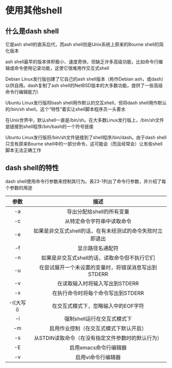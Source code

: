 # 使用其他shell

## 什么是dash shell

它是ash shell的直系后代，而ash shell则是Unix系统上原来的Bourne shell的简化版本

ash shell最早的版本体积极小、速度奇快，但缺乏许多高级功能，比如命令行编辑或命令使用记录功能，这使它很难用作交互式shell

Debian Linux发行版创建了它自己的ash shell版本（称作Debian ash，或dash）以供自用。dash复制了ash shell的NetBSD版本的大多数功能，提供了一些高级命令行编辑能力\

Ubuntu Linux发行版将bash shell用作默认的交互shell，但将dash shell用作默认的/bin/sh shell。这个“特性”着实让shell脚本程序员一头雾水

在Unix世界中，默认shell一直是/bin/sh。在大多数Linux发行版上，/bin/sh文件是链接到shell程序/bin/bash的一个符号链接

Ubuntu Linux发行版将/bin/sh文件链接到了shell程序/bin/dash。由于dash shell只含有原来Bourne shell中的一部分命令，这可能会（而且经常会）让有些shell脚本无法正确工作

## dash shell的特性

dash shell使用命令行参数来控制其行为。表23-1列出了命令行参数，并介绍了每个参数的用途

|   参数    |                           描述                            |
| :-------: | :-------------------------------------------------------: |
|    -a     |                 导出分配给shell的所有变量                 |
|    -c     |                从特定命令字符串中读取命令                 |
|    -e     | 如果是非交互式shell的话，在有未经测试的命令失败时立即退出 |
|    -f     |                     显示路径名通配符                      |
|    -n     |       如果是非交互式shell的话，读取命令但不执行它们       |
|    -u     |   在尝试展开一个未设置的变量时，将错误消息写出到STDERR    |
|    -v     |              在读取输入时将输入写出到STDERR               |
|    -x     |            在执行命令时将每个命令写出到STDERR             |
| -I(大写i) |            在交互式模式下，忽略输入中的EOF字符            |
|    -i     |                强制shell运行在交互式模式下                |
|    -m     |          启用作业控制（在交互式模式下默认开启）           |
|    -s     |     从STDIN读取命令（在没有指定文件参数时的默认行为）     |
|    -E     |                   启用emacs命令行编辑器                   |
|    -v     |                    启用vi命令行编辑器                     |



























